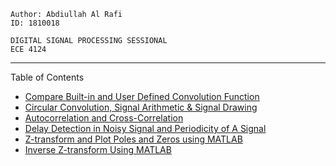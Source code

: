 ```
Author: Abdiullah Al Rafi
ID: 1810018

DIGITAL SIGNAL PROCESSING SESSIONAL
ECE 4124
```

---

Table of Contents

- [Compare Built-in and User Defined Convolution Function](/Lab1/report_1.md)
- [Circular Convolution, Signal Arithmetic & Signal Drawing](/Lab2/report_2.md)
- [Autocorrelation and Cross-Correlation](/Lab3/report.md)
- [Delay Detection in Noisy Signal and Periodicity of A Signal](/Lab4/Lab4.md)
- [Z-transform and Plot Poles and Zeros using MATLAB](/LAB5/Lab5_Z_transform.md)
- [Inverse Z-transform Using MATLAB](/LAB5/Lab5_Inverse.md)
